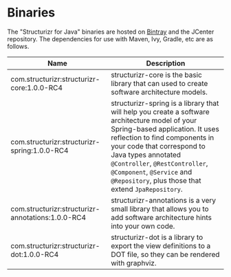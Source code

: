 # Binaries
The "Structurizr for Java" binaries are hosted on [Bintray](https://bintray.com/structurizr/maven/structurizr-java) and the JCenter repository.
The dependencies for use with Maven, Ivy, Gradle, etc are as follows.

Name                                          | Description
-------------------------------------------   | ---------------------------------------------------------------------------------------------------------------------------
com.structurizr:structurizr-core:1.0.0-RC4        | structurizr-core is the basic library that can used to create software architecture models.
com.structurizr:structurizr-spring:1.0.0-RC4      | structurizr-spring is a library that will help you create a software architecture model of your Spring-based application. It uses reflection to find components in your code that correspond to Java types annotated ```@Controller```, ```@RestController```, ```@Component```, ```@Service``` and ```@Repository```, plus those that extend ```JpaRepository```.
com.structurizr:structurizr-annotations:1.0.0-RC4 | structurizr-annotations is a very small library that allows you to add software architecture hints into your own code.
com.structurizr:structurizr-dot:1.0.0-RC4 | structurizr-dot is a library to export the view definitions to a DOT file, so they can be rendered with graphviz.
